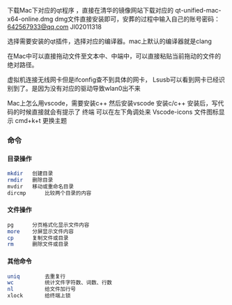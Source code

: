 下载Mac下对应的qt程序 ，直接在清华的镜像网站下载对应的
qt-unified-mac-x64-online.dmg  dmg文件直接安装即可，安葬的过程中输入自己的账号密码：642567933@qq.com  Jl02011318

选择需要安装的qt插件，选择对应的编译器。mac上默认的编译器就是clang

在Mac中可以直接拖动文件至文本中、中端中，可以直接粘贴当前拖动的文件的绝对路径。

虚拟机连接无线网卡但是ifconfig查不到具体的网卡，
Lsusb可以看到网卡已经识别到了。是因为没有对应的驱动导致wlan0出不来

Mac上怎么用vscode，需要安装c++  然后安装vscode
安装c/c++
安装后，写代码的时候直接就会有提示了
终端 可以在左下角调处来
Vscode-icons 文件图标显示
cmd+k+t  更换主题

### 命令

#### 目录操作

```sh
mkdir	创建目录
rmdir	删除目录
mvdir	移动或重命名目录
dircmp		比较两个目录的内容
```

#### 文件操作

```sh
pg		分页格式化显示文件内容
more	分屏显示文件内容
cp		复制文件或目录
rm		删除文件或目录

```

#### 其他命令

```sh
uniq		去重复行
wc			统计文件字符数、词数、行数
nl			给文件加行号
xlock		给终端上锁

```
